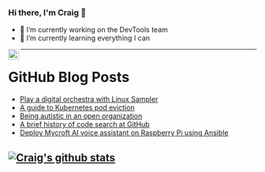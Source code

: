 ### Hi there, I'm Craig 👋

<!--
**CraigTeelFugro/CraigTeelFugro** is a ✨ _special_ ✨ repository because its `README.md` (this file) appears on your GitHub profile.

Here are some ideas to get you started:
-->

- 🔭 I’m currently working on the DevTools team
- 🌱 I’m currently learning everything I can

[<img align="left" alt="Craig Teel | LinkedIn" width="22px" src="https://cdn.jsdelivr.net/npm/simple-icons@v3/icons/linkedin.svg" />][linkedin]

---

# GitHub Blog Posts

<!-- BLOG-POST-LIST:START -->
- [Play a digital orchestra with Linux Sampler](https://opensource.com/article/21/12/linux-sampler)
- [A guide to Kubernetes pod eviction](https://opensource.com/article/21/12/kubernetes-pod-eviction)
- [Being autistic in an open organization](https://opensource.com/open-organization/21/12/being-autistic-open-organization)
- [A brief history of code search at GitHub](https://github.blog/2021-12-15-a-brief-history-of-code-search-at-github/)
- [Deploy Mycroft AI voice assistant on Raspberry Pi using Ansible](https://opensource.com/article/21/12/mycroft-raspberry-pi-ansible)
<!-- BLOG-POST-LIST:END -->

## [![Craig's github stats](https://github-readme-stats.vercel.app/api?username=craigteelfugro)](https://github.com/anuraghazra/github-readme-stats)


[linkedin]: https://linkedin.com/in/craig-teel-b8786771
